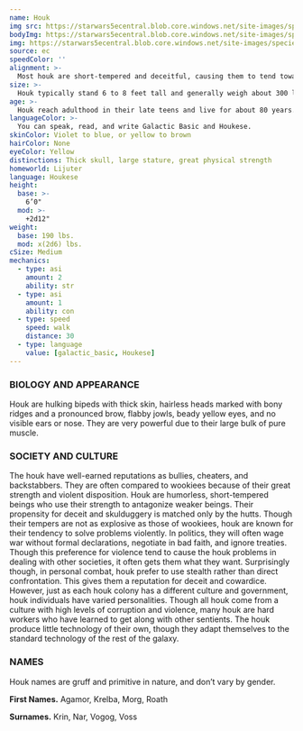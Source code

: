 ```yaml
---
name: Houk
img src: https://starwars5ecentral.blob.core.windows.net/site-images/species/species_houk.png
bodyImg: https://starwars5ecentral.blob.core.windows.net/site-images/species/species_houk.png
img: https://starwars5ecentral.blob.core.windows.net/site-images/species/species_houk.png
source: ec
speedColor: ''
alignment: >-
  Most houk are short-tempered and deceitful, causing them to tend toward the dark side, though there are exceptions.
size: >-
  Houk typically stand 6 to 8 feet tall and generally weigh about 300 lbs. Regardless of your position in that range, your size is Medium.
age: >-
  Houk reach adulthood in their late teens and live for about 80 years.
languageColor: >-
  You can speak, read, and write Galactic Basic and Houkese. 
skinColor: Violet to blue, or yellow to brown
hairColor: None
eyeColor: Yellow
distinctions: Thick skull, large stature, great physical strength
homeworld: Lijuter
language: Houkese
height:
  base: >-
    6’0"
  mod: >-
    +2d12"
weight:
  base: 190 lbs.
  mod: x(2d6) lbs.
cSize: Medium
mechanics:
  - type: asi
    amount: 2
    ability: str
  - type: asi
    amount: 1
    ability: con
  - type: speed
    speed: walk
    distance: 30
  - type: language
    value: [galactic_basic, Houkese]
---
```

### BIOLOGY AND APPEARANCE
Houk are hulking bipeds with thick skin, hairless heads marked with bony ridges and a pronounced brow, flabby jowls, beady yellow eyes, and no visible ears or nose. They are very powerful due to their large bulk of pure muscle.

### SOCIETY AND CULTURE
The houk have well-earned reputations as bullies, cheaters, and backstabbers. They are often compared to wookiees because of their great strength and violent disposition. Houk are humorless, short-tempered beings who use their strength to antagonize weaker beings. Their propensity for deceit and skulduggery is matched only by the hutts. Though their tempers are not as explosive as those of wookiees, houk are known for their tendency to solve problems violently. In politics, they will often wage war without formal declarations, negotiate in bad faith, and ignore treaties. Though this preference for violence tend to cause the houk problems in dealing with other societies, it often gets them what they want. Surprisingly though, in personal combat, houk prefer to use stealth rather than direct confrontation. This gives them a reputation for deceit and cowardice. However, just as each houk colony has a different culture and government, houk individuals have varied personalities. Though all houk come from a culture with high levels of corruption and violence, many houk are hard workers who have learned to get along with other sentients. The houk produce little technology of their own, though they adapt themselves to the standard technology of the rest of the galaxy.

### NAMES
Houk names are gruff and primitive in nature, and don’t vary by gender.

__First Names.__ Agamor, Krelba, Morg, Roath

__Surnames.__ Krin, Nar, Vogog, Voss



    